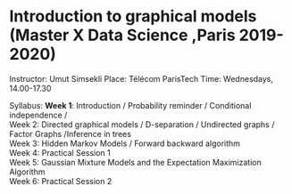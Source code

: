 # Introduction to graphical models (Master X Data Science ,Paris 2019-2020)

Instructor: Umut Simsekli
Place: Télécom ParisTech
Time: Wednesdays, 14.00-17.30

Syllabus:
<b>Week 1</b>: Introduction / Probability reminder / Conditional independence / 
<br>
Week 2: Directed graphical models / D-separation / Undirected graphs / Factor Graphs /Inference in trees
<br>
Week 3: Hidden Markov Models / Forward backward algorithm
<br>
Week 4: Practical Session 1 
<br>
Week 5: Gaussian Mixture Models and the Expectation Maximization Algorithm
<br>
Week 6: Practical Session 2 
